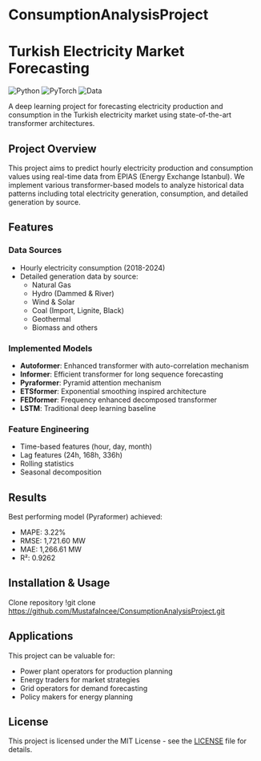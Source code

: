 # ConsumptionAnalysisProject

# Turkish Electricity Market Forecasting

![Python](https://img.shields.io/badge/Python-3.8%2B-blue)
![PyTorch](https://img.shields.io/badge/PyTorch-2.0%2B-orange)
![Data](https://img.shields.io/badge/Data-EPIAS-green)

A deep learning project for forecasting electricity production and consumption in the Turkish electricity market using state-of-the-art transformer architectures.

## Project Overview

This project aims to predict hourly electricity production and consumption values using real-time data from EPIAS (Energy Exchange Istanbul). We implement various transformer-based models to analyze historical data patterns including total electricity generation, consumption, and detailed generation by source.

## Features

### Data Sources
- Hourly electricity consumption (2018-2024)
- Detailed generation data by source:
  - Natural Gas
  - Hydro (Dammed & River)
  - Wind & Solar
  - Coal (Import, Lignite, Black)
  - Geothermal
  - Biomass and others

### Implemented Models
- **Autoformer**: Enhanced transformer with auto-correlation mechanism
- **Informer**: Efficient transformer for long sequence forecasting
- **Pyraformer**: Pyramid attention mechanism
- **ETSformer**: Exponential smoothing inspired architecture
- **FEDformer**: Frequency enhanced decomposed transformer
- **LSTM**: Traditional deep learning baseline

### Feature Engineering
- Time-based features (hour, day, month)
- Lag features (24h, 168h, 336h)
- Rolling statistics
- Seasonal decomposition

## Results

Best performing model (Pyraformer) achieved:
- MAPE: 3.22%
- RMSE: 1,721.60 MW
- MAE: 1,266.61 MW
- R²: 0.9262

## Installation & Usage
Clone repository
!git clone https://github.com/MustafaIncee/ConsumptionAnalysisProject.git


## Applications

This project can be valuable for:
- Power plant operators for production planning
- Energy traders for market strategies
- Grid operators for demand forecasting
- Policy makers for energy planning

## License

This project is licensed under the MIT License - see the [LICENSE](LICENSE) file for details.

